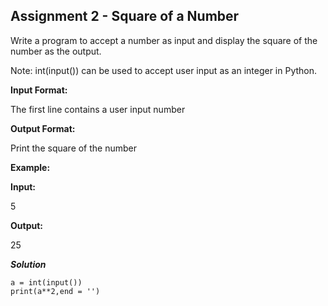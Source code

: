 ## Assignment 2 - Square of a Number
Write a program to accept a number as input and display the square of the number as the output.

Note: int(input()) can be used to accept user input as an integer in Python.

**Input Format:**

The first line contains a user input number

**Output Format:**

Print the square of the number

**Example:**

**Input:**

5

**Output:**

25

__*Solution*__
```
a = int(input())
print(a**2,end = '')
```

